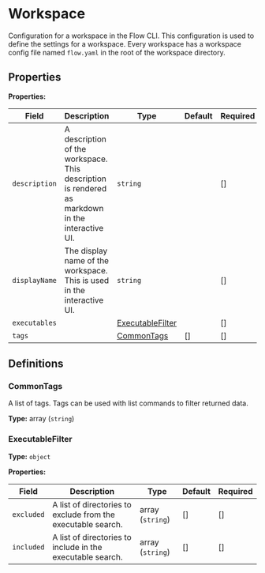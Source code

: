 [comment]: # (Documentation autogenerated by docsgen. Do not edit directly.)

# Workspace

Configuration for a workspace in the Flow CLI.
This configuration is used to define the settings for a workspace.
Every workspace has a workspace config file named `flow.yaml` in the root of the workspace directory.


## Properties


**Properties:**

| Field | Description | Type | Default | Required |
| ----- | ----------- | ---- | ------- | -------- |
| `description` | A description of the workspace. This description is rendered as markdown in the interactive UI. | `string` |  | [] |
| `displayName` | The display name of the workspace. This is used in the interactive UI. | `string` |  | [] |
| `executables` |  | [ExecutableFilter](#ExecutableFilter) | <no value> | [] |
| `tags` |  | [CommonTags](#CommonTags) | [] | [] |


## Definitions

### CommonTags

A list of tags.
Tags can be used with list commands to filter returned data.


**Type:** array (``string``)




### ExecutableFilter



**Type:** `object`



**Properties:**

| Field | Description | Type | Default | Required |
| ----- | ----------- | ---- | ------- | -------- |
| `excluded` | A list of directories to exclude from the executable search. | array (``string``) | [] | [] |
| `included` | A list of directories to include in the executable search. | array (``string``) | [] | [] |


